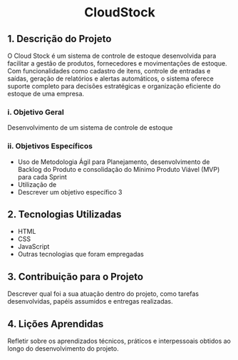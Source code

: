 <body>
  <h1 align="center">CloudStock</h1>
  <h2>1. Descrição do Projeto</h2>
  <p> O Cloud Stock é um sistema de controle de estoque desenvolvida para facilitar a gestão de produtos, fornecedores e movimentações de estoque. Com funcionalidades como cadastro de itens, controle de entradas e saídas, geração de relatórios e alertas automáticos, o sistema oferece suporte completo para decisões estratégicas e organização eficiente do estoque de uma empresa. </p>
  <h3>i. Objetivo Geral</h3>
  <p>Desenvolvimento de um sistema de controle de estoque</p>

  <h3>ii. Objetivos Específicos</h3>
  <ul>
    <li>Uso de Metodologia Ágil para Planejamento, desenvolvimento de Backlog do Produto e consolidação do Mínimo Produto Viável (MVP) para cada Sprint</li>
    <li>Utilização de </li>
    <li>Descrever um objetivo específico 3</li>
    <!-- Adicione mais conforme necessário -->
  </ul>

  <h2>2. Tecnologias Utilizadas</h2>
  <ul>
    <li>HTML</li>
    <li>CSS</li>
    <li>JavaScript</li>
    <li>Outras tecnologias que foram empregadas</li>
  </ul>

  <h2>3. Contribuição para o Projeto</h2>
  <p>Descrever qual foi a sua atuação dentro do projeto, como tarefas desenvolvidas, papéis assumidos e entregas realizadas.</p>

  <h2>4. Lições Aprendidas</h2>
  <p>Refletir sobre os aprendizados técnicos, práticos e interpessoais obtidos ao longo do desenvolvimento do projeto.</p>

</body>